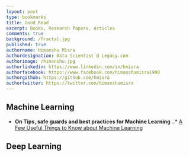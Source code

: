 ```yaml
---
layout: post
type: bookmarks
title: Good Read
excerpt: Books, Research Papers, Articles
comments: true
background: /fractal.jpg
published: true
authorname: Himanshu Misra
authordesignation: Data Scientist @ Legacy.com
authorimage: /himanshu.jpg
authorlinkedin: https://www.linkedin.com/in/hmisra
authorfacebook: https://www.facebook.com/himanshumisra1990
authorgithub: https://github.com/hmisra
authortwitter: https://twitter.com/himanshumisra
---
```



## Machine Learning

* **On Tips, safe guards and best practices for Machine Learning**
..* [A Few Useful Things to Know about Machine Learning](https://homes.cs.washington.edu/~pedrod/papers/cacm12.pdf "By Pedro Domingos, UW")


## Deep Learning






